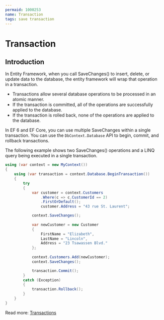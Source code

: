```yaml
---
permaid: 1000253
name: Transaction
tags: save transaction
---
```


# Transaction

## Introduction

In Entity Framework, when you call SaveChanges() to insert, delete, or update data to the database, the entity framework will wrap that operation in a transaction.

 - Transactions allow several database operations to be processed in an atomic manner. 
 - If the transaction is committed, all of the operations are successfully applied to the database. 
 - If the transaction is rolled back, none of the operations are applied to the database.

In EF 6 and EF Core, you can use multiple SaveChanges within a single transaction. You can use the `DbContext.Database` API to begin, commit, and rollback transactions. 

The following example shows two SaveChanges() operations and a LINQ query being executed in a single transaction.


```csharp
using (var context = new MyContext())
{
    using (var transaction = context.Database.BeginTransaction())
    {
        try
        {
            var customer = context.Customers
                .Where(c => c.CustomerId == 2)
                .FirstOrDefault();
                customer.Address = "43 rue St. Laurent";

            context.SaveChanges();
             
            var newCustomer = new Customer
            {
                FirstName = "Elizabeth",
                LastName = "Lincoln",
                Address = "23 Tsawassen Blvd."
            };
             
            context.Customers.Add(newCustomer);
            context.SaveChanges();

            transaction.Commit();
        }
        catch (Exception)
        {
            transaction.Rollback();
        }
    }
}
```

Read more: [Transactions](https://docs.microsoft.com/en-us/ef/core/saving/transactions)
